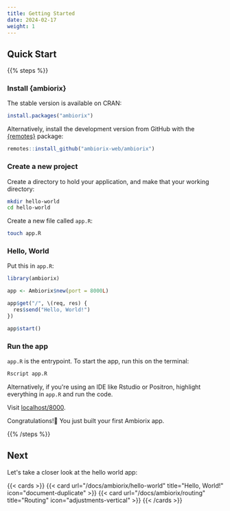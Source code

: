```yaml
---
title: Getting Started
date: 2024-02-17
weight: 1
---
```


## Quick Start

{{% steps %}}

### Install {ambiorix}

The stable version is available on CRAN:

```r
install.packages("ambiorix")
```

Alternatively, install the development version from GitHub with the
[{remotes}](https://remotes.r-lib.org/) package:

```r
remotes::install_github("ambiorix-web/ambiorix")
```

### Create a new project

Create a directory to hold your application, and make that your
working directory:

```bash
mkdir hello-world
cd hello-world
```

Create a new file called `app.R`:

```bash
touch app.R
```

### Hello, World

Put this in `app.R`:

```r
library(ambiorix)

app <- Ambiorix$new(port = 8000L)

app$get("/", \(req, res) {
  res$send("Hello, World!")
})

app$start()
```

### Run the app

`app.R` is the entrypoint. To start the app, run this on the terminal:

```bash
Rscript app.R
```

Alternatively, if you're using an IDE like Rstudio or Positron, highlight everything in `app.R` and run the code.

Visit [localhost/8000](http://localhost:8000).

Congratulations!🎉 You just built your first Ambiorix app.

{{% /steps %}}

## Next

Let's take a closer look at the hello world app:

{{< cards >}}
  {{< card url="/docs/ambiorix/hello-world" title="Hello, World!" icon="document-duplicate" >}}
  {{< card url="/docs/ambiorix/routing" title="Routing" icon="adjustments-vertical" >}}
{{< /cards >}}
